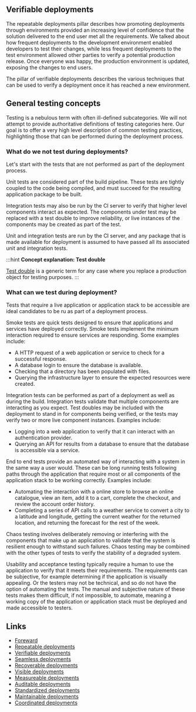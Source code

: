 ## Verifiable deployments

The repeatable deployments pillar describes how promoting deployments through environments provided an increasing level of confidence that the solution delivered to the end user met all the requirements. We talked about how frequent deployments to the development environment enabled developers to test their changes, while less frequent deployments to the test environment allowed other parties to verify a potential production release. Once everyone was happy, the production environment is updated, exposing the changes to end users.

The pillar of verifiable deployments describes the various techniques that can be used to verify a deployment once it has reached a new environment.

## General testing concepts

Testing is a nebulous term with often ill-defined subcategories. We will not attempt to provide authoritative definitions of testing categories here. Our goal is to offer a very high level description of common testing practices, highlighting those that can be performed during the deployment process.

### What do we not test during deployments?

Let's start with the tests that are not performed as part of the deployment process.

Unit tests are considered part of the build pipeline. These tests are tightly coupled to the code being compiled, and must succeed for the resulting application package to be built. 

Integration tests may also be run by the CI server to verify that higher level components interact as expected. The components under test may be replaced with a test double to improve reliability, or live instances of the components may be created as part of the test.

Unit and integration tests are run by the CI server, and any package that is made available for deployment is assumed to have passed all its associated unit and integration tests.

:::hint
**Concept explanation: Test double**

[Test double](https://martinfowler.com/bliki/TestDouble.html) is a generic term for any case where you replace a production object for testing purposes. 
:::

### What can we test during deployment?

Tests that require a live application or application stack to be accessible are ideal candidates to be ru as part of a deployment process.

Smoke tests are quick tests designed to ensure that applications and services have deployed correctly. Smoke tests implement the minimum interaction required to ensure services are responding. Some examples include:

* A HTTP request of a web application or service to check for a successful response.
* A database login to ensure the database is available.
* Checking that a directory has been populated with files.
* Querying the infrastructure layer to ensure the expected resources were created.

Integration tests can be performed as part of a deployment as well as during the build. Integration tests validate that multiple components are interacting as you expect. Test doubles may be included with the deployment to stand in for components being verified, or the tests may verify two or more live component instances. Examples include:

* Logging into a web application to verify that it can interact with an authentication provider.
* Querying an API for results from a database to ensure that the database is accessible via a service.

End to end tests provide an automated way of interacting with a system in the same way a user would. These can be long running tests following paths through the application that require most or all components of the application stack to be working correctly. Examples include:

* Automating the interaction with a online store to browse an online catalogue, view an item, add it to a cart, complete the checkout, and review the account order history.
* Completing a series of API calls to a weather service to convert a city to a latitude and longitude, getting the current weather for the returned location, and returning the forecast for the rest of the week.

Chaos testing involves deliberately removing or interfering with the components that make up an application to validate that the system is resilient enough to withstand such failures. Chaos testing may be combined with the other types of tests to verify the stability of a degraded system.

Usability and acceptance testing typically require a human to use the application to verify that it meets their requirements. The requirements can be subjective, for example determining if the application is visually appealing. Or the testers may not be technical, and so do not have the option of automating the tests. The manual and subjective nature of these tests makes them difficult, if not impossible, to automate, meaning a working copy of the application or application stack must be deployed and made accessible to testers.

## Links
* [Foreward](../chapter0/index.md)
* [Repeatable deployments](../chapter1/index.md)
* [Verifiable deployments](../chapter2/index.md)
* [Seamless deployments](../chapter3/index.md)
* [Recoverable deployments](../chapter4/index.md)
* [Visible deployments](../chapter5/index.md)
* [Measureable deployments](../chapter6/index.md)
* [Auditable deployments](../chapter7/index.md)
* [Standardized deployments](../chapter8/index.md)
* [Maintainable deployments](../chapter9/index.md)
* [Coordinated deployments](../chapter10/index.md)
